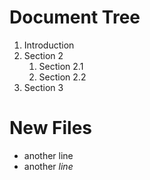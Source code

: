 # Document Tree

1. Introduction
2. Section 2
   1. Section 2.1
   2. Section 2.2
3. Section 3


# New Files

- another line
- another *line*
